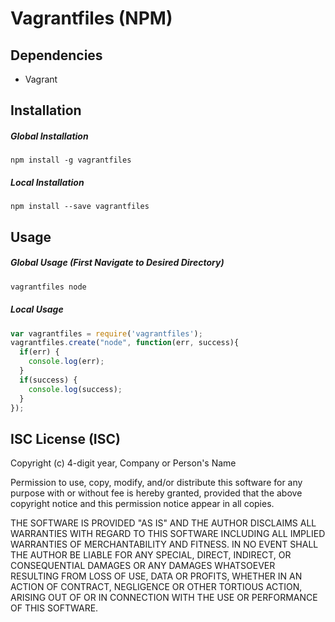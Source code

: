 # Vagrantfiles (NPM)

## Dependencies
- Vagrant

## Installation

##### Global Installation
```
npm install -g vagrantfiles
```

##### Local Installation
```
npm install --save vagrantfiles
```

## Usage

##### Global Usage (First Navigate to Desired Directory)
```sh
vagrantfiles node
```

##### Local Usage
```js
var vagrantfiles = require('vagrantfiles');
vagrantfiles.create("node", function(err, success){
  if(err) {
    console.log(err);
  }
  if(success) {
    console.log(success);
  }
});
```

## ISC License (ISC)

Copyright (c) 4-digit year, Company or Person's Name <E-mail address>

Permission to use, copy, modify, and/or distribute this software for any purpose with or without fee is hereby granted, provided that the above copyright notice and this permission notice appear in all copies.

THE SOFTWARE IS PROVIDED "AS IS" AND THE AUTHOR DISCLAIMS ALL WARRANTIES WITH REGARD TO THIS SOFTWARE INCLUDING ALL IMPLIED WARRANTIES OF MERCHANTABILITY AND FITNESS. IN NO EVENT SHALL THE AUTHOR BE LIABLE FOR ANY SPECIAL, DIRECT, INDIRECT, OR CONSEQUENTIAL DAMAGES OR ANY DAMAGES WHATSOEVER RESULTING FROM LOSS OF USE, DATA OR PROFITS, WHETHER IN AN ACTION OF CONTRACT, NEGLIGENCE OR OTHER TORTIOUS ACTION, ARISING OUT OF OR IN CONNECTION WITH THE USE OR PERFORMANCE OF THIS SOFTWARE.
